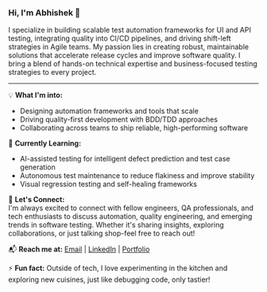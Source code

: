 ### Hi, I'm Abhishek 👋

I specialize in building scalable test automation frameworks for UI and API testing, integrating quality into CI/CD pipelines, and driving shift-left strategies in Agile teams.
My passion lies in creating robust, maintainable solutions that accelerate release cycles and improve software quality. I bring a blend of hands-on technical expertise and business-focused testing strategies to every project.

---

💡 **What I'm into:**  
- Designing automation frameworks and tools that scale  
- Driving quality-first development with BDD/TDD approaches  
- Collaborating across teams to ship reliable, high-performing software  

🧠 **Currently Learning:**  
- AI-assisted testing for intelligent defect prediction and test case generation  
- Autonomous test maintenance to reduce flakiness and improve stability  
- Visual regression testing and self-healing frameworks  

🤝 **Let's Connect:**  
I'm always excited to connect with fellow engineers, QA professionals, and tech enthusiasts to discuss automation, quality engineering, and emerging trends in software testing. Whether it's sharing insights, exploring collaborations, or just talking shop-feel free to reach out!

📬 **Reach me at:**  [Email](mailto:abhishek.1anand@outlook.com) | [LinkedIn](https://linkedin.com/in/anandavii) | [Portfolio](https://abhishekanand.live)  

⚡ **Fun fact:** Outside of tech, I love experimenting in the kitchen and exploring new cuisines, just like debugging code, only tastier!

